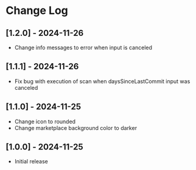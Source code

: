 # Change Log

## [1.2.0] - 2024-11-26
- Change info messages to error when input is canceled

## [1.1.1] - 2024-11-26
- Fix bug with execution of scan when daysSinceLastCommit input was canceled

## [1.1.0] - 2024-11-25

- Change icon to rounded
- Change marketplace background color to darker

## [1.0.0] - 2024-11-25

- Initial release
